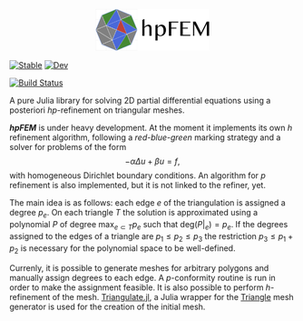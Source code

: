 
<p align="center">
    <img width="200px" src="https://github.com/iojea/hpFEM/blob/main/docs/assets/logo_text.png"/>
</p> 

[![Stable](https://img.shields.io/badge/docs-stable-blue.svg)](https://iojea.github.io/FEMhp.jl/stable/)
[![Dev](https://img.shields.io/badge/docs-dev-blue.svg)](https://iojea.github.io/FEMhp.jl/dev/)
<!--[![Build Status](https://github.com/iojea/FEMhp.jl/actions/workflows/CI.yml/badge.svg?branch=main)](https://github.com/iojea/FEMhp.jl/actions/workflows/CI.yml?query=branch%3Amain)-->
[![Build Status](https://travis-ci.com/iojea/FEMhp.jl.svg?branch=main)](https://travis-ci.com/iojea/FEMhp.jl)

A pure Julia library for solving 2D partial differential equations using a posteriori $hp$-refinement on triangular meshes. 

***hpFEM*** is under heavy development. At the moment it implements its own $h$ refinement algorithm, following a *red-blue-green* marking strategy and a solver for problems of the form 
$$-\alpha\Delta u + \beta u = f,$$
with homogeneous Dirichlet boundary conditions. An algorithm for $p$ refinement is also implemented, but it is not linked to the refiner, yet.  

The main idea is as follows: each edge $e$ of the triangulation is assigned a degree $p_e$. On each triangle $T$ the solution is approximated using a polynomial $P$ of degree $\max_{e\subset T} p_e$ such that $\textrm{deg}(P|_e) = p_e$. If the degrees assigned to the edges of a triangle are $p_1\le p_2\le p_3$ the restriction $p_3\le p_1 + p_2$ is necessary for the polynomial space to be well-defined.
 
Currenly, it is possible to generate meshes for arbitrary polygons and manually assign degrees to each edge. A $p$-conformity routine is run in order to make the assignment feasible. It is also possible to perform $h$-refinement of the mesh. [Triangulate.jl](https://github.com/JuliaGeometry/Triangulate.jl), a Julia wrapper for the [Triangle](https://www.cs.cmu.edu/~quake/triangle.html) mesh generator is used for the creation of the initial mesh. 
